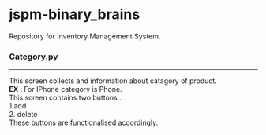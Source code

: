# jspm-binary_brains
Repository for Inventory Management System.
<h3>Category.py</h3>
<hr>
This screen collects and  information about catagory of product. 
<br>
<b>EX : </b>
For IPhone category is Phone.
<br>
This screen contains two buttons .<br>
1.add <br>
2. delete <br>
These buttons are functionalised accordingly.
